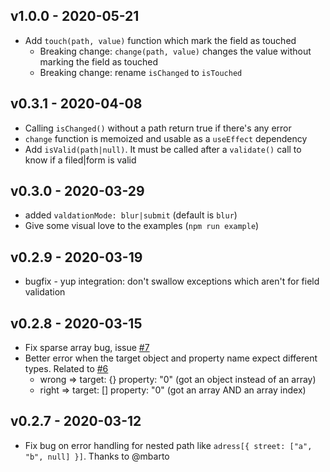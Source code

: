 ## v1.0.0 - 2020-05-21

-   Add `touch(path, value)` function which mark the field as touched
    -   Breaking change: `change(path, value)` changes the value without marking the field as touched
    -   Breaking change: rename `isChanged` to `isTouched`

## v0.3.1 - 2020-04-08

-   Calling `isChanged()` without a path return true if there's any error
-   `change` function is memoized and usable as a `useEffect` dependency
-   Add `isValid(path|null)`. It must be called after a `validate()` call to know if a filed|form is valid

## v0.3.0 - 2020-03-29

-   added `valdationMode: blur|submit` (default is `blur`)
-   Give some visual love to the examples (`npm run example`)

## v0.2.9 - 2020-03-19

-   bugfix - yup integration: don't swallow exceptions which aren't for field validation

## v0.2.8 - 2020-03-15

-   Fix sparse array bug, issue [#7](https://github.com/iacoware/react-formist/issues/7)
-   Better error when the target object and property name expect different types. Related to [#6](https://github.com/iacoware/react-formist/issues/6)
    -   wrong => target: {} property: "0" (got an object instead of an array)
    -   right => target: [] property: "0" (got an array AND an array index)

## v0.2.7 - 2020-03-12

-   Fix bug on error handling for nested path like `adress[{ street: ["a", "b", null] }]`. Thanks to @mbarto

